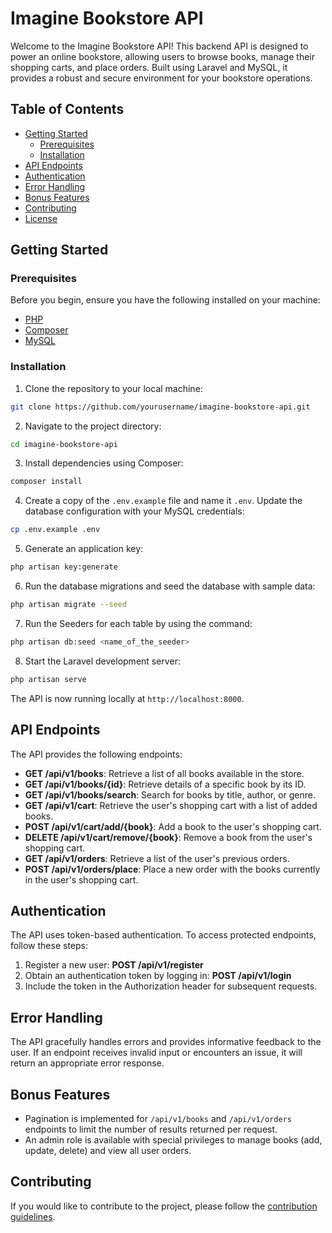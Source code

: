 # Imagine Bookstore API

Welcome to the Imagine Bookstore API! This backend API is designed to power an online bookstore, allowing users to browse books, manage their shopping carts, and place orders. Built using Laravel and MySQL, it provides a robust and secure environment for your bookstore operations.

## Table of Contents

- [Getting Started](#getting-started)
  - [Prerequisites](#prerequisites)
  - [Installation](#installation)
- [API Endpoints](#api-endpoints)
- [Authentication](#authentication)
- [Error Handling](#error-handling)
- [Bonus Features](#bonus-features)
- [Contributing](#contributing)
- [License](#license)

## Getting Started

### Prerequisites

Before you begin, ensure you have the following installed on your machine:

- [PHP](https://www.php.net/manual/en/install.php)
- [Composer](https://getcomposer.org/download/)
- [MySQL](https://dev.mysql.com/downloads/)

### Installation

1. Clone the repository to your local machine:

```bash
git clone https://github.com/yourusername/imagine-bookstore-api.git
```

2. Navigate to the project directory:

```bash
cd imagine-bookstore-api
```

3. Install dependencies using Composer:

```bash
composer install
```

4. Create a copy of the `.env.example` file and name it `.env`. Update the database configuration with your MySQL credentials:

```bash
cp .env.example .env
```

5. Generate an application key:

```bash
php artisan key:generate
```

6. Run the database migrations and seed the database with sample data:

```bash
php artisan migrate --seed
```

7. Run the Seeders for each table by using the command:

```bash
php artisan db:seed <name_of_the_seeder>
```
   
8. Start the Laravel development server:

```bash
php artisan serve
```

The API is now running locally at `http://localhost:8000`.

## API Endpoints

The API provides the following endpoints:

- **GET /api/v1/books**: Retrieve a list of all books available in the store.
- **GET /api/v1/books/{id}**: Retrieve details of a specific book by its ID.
- **GET /api/v1/books/search**: Search for books by title, author, or genre.
- **GET /api/v1/cart**: Retrieve the user's shopping cart with a list of added books.
- **POST /api/v1/cart/add/{book}**: Add a book to the user's shopping cart.
- **DELETE /api/v1/cart/remove/{book}**: Remove a book from the user's shopping cart.
- **GET /api/v1/orders**: Retrieve a list of the user's previous orders.
- **POST /api/v1/orders/place**: Place a new order with the books currently in the user's shopping cart.

## Authentication

The API uses token-based authentication. To access protected endpoints, follow these steps:

1. Register a new user: **POST /api/v1/register**
2. Obtain an authentication token by logging in: **POST /api/v1/login**
3. Include the token in the Authorization header for subsequent requests.

## Error Handling

The API gracefully handles errors and provides informative feedback to the user. If an endpoint receives invalid input or encounters an issue, it will return an appropriate error response.

## Bonus Features

- Pagination is implemented for `/api/v1/books` and `/api/v1/orders` endpoints to limit the number of results returned per request.
- An admin role is available with special privileges to manage books (add, update, delete) and view all user orders.

## Contributing

If you would like to contribute to the project, please follow the [contribution guidelines](CONTRIBUTING.md).
